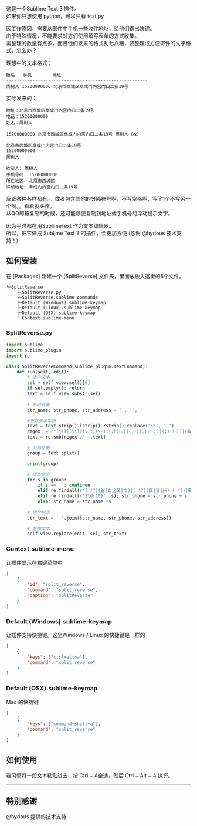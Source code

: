 这是一个Sublime Text 3 插件。    
如果你只想使用 python，可以只看 test.py

因工作原因，需要从邮件中手机一些收件地址，给他们寄出快递。    
由于特殊情况，不能要求对方们使用填写表单的方式收集。    
需整理的数量有点多，而且他们发来的格式乱七八糟，要整理成方便寄件的文字格式，怎么办？  
  
理想中的文本格式：
```
姓名   手机        地址
------------------------------------------------------
周树人 15200000000 北京市西城区阜成门内宫门口二条19号
```

实际发来的：

```
地址：北京市西城区阜成门内宫门口二条19号
电话：15200000000
姓名：周树人
```


```
15200000000 北京市西城区阜成门内宫门口二条19号 周树人（收）
```


```
北京市西城区阜成门内宫门口二条19号
15200000000 
周树人
```


```
收货人: 周树人
手机号码: 15200000000
所在地区: 北京市西城区
详细地址: 阜成门内宫门口二条19号
```

反正各种各样都有。。或者包含其他的分隔符号啊，不写空格啊，写了1个不写另一个啊。。看着就头疼。  
从QQ邮箱复制的时候，还可能顺便复制到地址或手机号的浮动提示文字。  


因为平时都在用SublimeText 作为文本编辑器。  
所以，把它做成 Sublime Text 3 的插件，会更加方便 (感谢 @hyrious 技术支持！)


## 如何安装

在 [Packages] 新建一个 [SplitReverse] 文件夹，里面放放入这里的6个文件。
```
└─SplitReverse
    ├─SplitReverse.py
    ├─SplitReverse.sublime-commands
    ├─Default (Windows).sublime-keymap
    ├─Default (Linux).sublime-keymap
    ├─Default (OSX).sublime-keymap
    └─Context.sublime-menu
```



### SplitReverse.py

```python
import sublime
import sublime_plugin
import re

class SplitReverseCommand(sublime_plugin.TextCommand):
    def run(self, edit):
        # 选中文本
        sel = self.view.sel()[0]
        if sel.empty(): return
        text = self.view.substr(sel)
 
        # 临时变量
        str_name, str_phone, str_address = '', '', ''

        #去除多余字符
        text = text.strip().lstrip().rstrip().replace('\n', ' ')
        regex  = r"(\+)|(\\)|(\.)|(\~)|(，)|(。)|(,)|(;)|(：)|(:)|(？)|(收件地址)|(收货地址)|(所在地区)|(详细地址)|(联系号码)|(手机号码)|(联系电话)|(手机号)|(收货人)|(收件人)|(（收）)|(号码)|(手机)|(名字)|(地址)|(电话)|(姓名)|(可能是电话号码，是否拨号?)|(在地图中查看)|(\?)"
        text = re.sub(regex ,' ',text) 

        # 分隔空格
        group = text.split()

        print(group)

        # 提取信息
        for s in group:
            if s == '': continue
            elif re.findall(r"(.*?)(省|自治区|市)|(.*?)(区|县|州)|(.*?)(街道|大道|巷|路口)|(.*?)(大厦|小区|工作室|公园|花园|公司|公寓|宿舍|驿站|学府|超市|旅馆|百货|便利店|大学)|(.*?)(室|座|号|楼|栋|单元)", s):  str_address = str_address + s
            elif re.findall(r'1\d{10}', s): str_phone = str_phone + s
            else: str_name = str_name +s
        
        # 组合信息
        str_text = ' '.join([str_name, str_phone, str_address])

        # 替换文本
        self.view.replace(edit, sel, str_text)
```


### Context.sublime-menu
让插件显示在右键菜单中

```json
[
    {
        "id": "split_reverse",
        "command": "split_reverse",
        "caption": "SplitReverse"
    }
]
```



### Default (Windows).sublime-keymap
让插件支持快捷键。这里Windows / Linux 的快捷键是一样的

```json
[
    {
        "keys": ["ctrl+alt+a"], 
        "command": "split_reverse" 
    }
]
```

### Default (OSX).sublime-keymap
Mac 的快捷键
```json
[
    {
        "keys": ["command+shift+a"], 
        "command": "split_reverse" 
    }
]
```

## 如何使用

我习惯将一段文本粘贴进去，按 Ctrl + A全选，然后 Ctrl + Alt + A 执行。


---

## 特别感谢

@hyrious 提供的技术支持！


